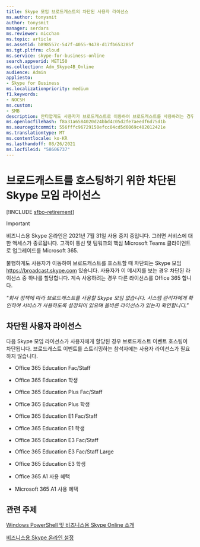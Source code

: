 ```yaml
---
title: Skype 모임 브로드캐스트의 차단된 사용자 라이선스
ms.author: tonysmit
author: tonysmit
manager: serdars
ms.reviewer: micchan
ms.topic: article
ms.assetid: b898557c-547f-4055-9478-d17fb653285f
ms.tgt.pltfrm: cloud
ms.service: skype-for-business-online
search.appverid: MET150
ms.collection: Adm_Skype4B_Online
audience: Admin
appliesto:
- Skype for Business
ms.localizationpriority: medium
f1.keywords:
- NOCSH
ms.custom:
- SMB
description: 안타깝게도 사용자가 브로드캐스트로 이동하여 브로드캐스트를 사용하려는 경우 차단되는 Skype 모임 https://broadcast.skype.com 있습니다. 사용자가 이 메시지를 보는 경우 차단된 라이선스 중 하나를 할당합니다. 계속 사용하려는 경우 다른 라이선스를 Office 365 합니다.
ms.openlocfilehash: f8a31a6584020d24bbd4c05d2fe7aeedf6d75d1b
ms.sourcegitcommit: 556fffc96729150efcc04cd5d6069c402012421e
ms.translationtype: MT
ms.contentlocale: ko-KR
ms.lasthandoff: 08/26/2021
ms.locfileid: "58606737"
---
```

# <a name="blocked-user-licenses-for-hosting-skype-meeting-broadcast"></a>브로드캐스트를 호스팅하기 위한 차단된 Skype 모임 라이선스

[!INCLUDE [sfbo-retirement](../../Hub/includes/sfbo-retirement.md)]

> [!IMPORTANT]
> 비즈니스용 Skype 온라인은 2021년 7월 31일 사용 중지 중입니다. 그러면 서비스에 대한 액세스가 종료됩니다. 고객이 통신 및 팀워크의 핵심 Microsoft Teams 클라이언트로 업그레이드를 Microsoft 365.

불행하게도 사용자가 이동하여 브로드캐스트를 호스트할 때 차단되는 Skype 모임 https://broadcast.skype.com 있습니다. 사용자가 이 메시지를 보는 경우 차단된 라이선스 중 하나를 할당합니다. 계속 사용하려는 경우 다른 라이선스를 Office 365 합니다.
  
 *"회사 정책에 따라 브로드캐스트를 사용할 Skype 모임 없습니다. 시스템 관리자에게 확인하여 서비스가 사용하도록 설정되어 있으며 올바른 라이선스가 있는지 확인합니다."* 
  
## <a name="blocked-user-licenses"></a>차단된 사용자 라이선스 

다음 Skype 모임 라이선스가 사용자에게 할당된 경우 브로드캐스트 이벤트 호스팅이 차단됩니다. 브로드캐스트 이벤트를 스트리밍하는 참석자에는 사용자 라이선스가 필요하지 않습니다.
  
- Office 365 Education Fac/Staff
    
- Office 365 Education 학생
    
- Office 365 Education Plus Fac/Staff
    
- Office 365 Education Plus 학생
    
- Office 365 Education E1 Fac/Staff
    
- Office 365 Education E1 학생
    
- Office 365 Education E3 Fac/Staff
    
- Office 365 Education E3 Fac/Staff Large
    
- Office 365 Education E3 학생
    
- Office 365 A1 사용 혜택
    
- Microsoft 365 A1 사용 혜택

    
## <a name="related-topics"></a>관련 주제

[Windows PowerShell 및 비즈니스용 Skype Online 소개](../set-up-your-computer-for-windows-powershell/set-up-your-computer-for-windows-powershell.md)
  
[비즈니스용 Skype 온라인 설정](../set-up-skype-for-business-online/set-up-skype-for-business-online.md)

  
